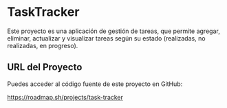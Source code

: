 # TaskTracker

Este proyecto es una aplicación de gestión de tareas, que permite agregar, eliminar, actualizar y visualizar tareas según su estado (realizadas, no realizadas, en progreso).

## URL del Proyecto

Puedes acceder al código fuente de este proyecto en GitHub:

https://roadmap.sh/projects/task-tracker
